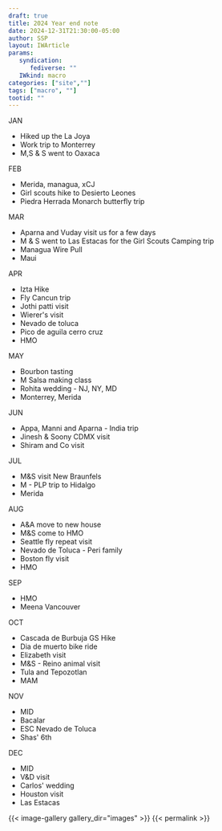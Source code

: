 ```yaml
---
draft: true
title: 2024 Year end note
date: 2024-12-31T21:30:00-05:00
author: SSP
layout: IWArticle
params:
   syndication:
      fediverse: ""
   IWkind: macro
categories: ["site",""]
tags: ["macro", ""] 
tootid: ""
---
```

JAN
- Hiked up the La Joya
- Work trip to Monterrey
- M,S & S went to Oaxaca

FEB
- Merida, managua, xCJ
- Girl scouts hike to Desierto Leones
- Piedra Herrada Monarch butterfly trip

MAR
- Aparna and Vuday visit us for a few days
- M & S went to Las Estacas for the Girl Scouts Camping trip
- Managua Wire Pull
- Maui

APR
- Izta Hike
- Fly Cancun trip
- Jothi patti visit
- Wierer's visit
- Nevado de toluca
- Pico de aguila cerro cruz
- HMO

MAY
- Bourbon tasting
- M Salsa making class
- Rohita wedding - NJ, NY, MD
- Monterrey, Merida

JUN
- Appa, Manni and Aparna - India trip
- Jinesh & Soony CDMX visit
- Shiram and Co visit

JUL
- M&S visit New Braunfels
- M - PLP trip to Hidalgo
- Merida

AUG
- A&A move to new house
- M&S come to HMO
- Seattle fly repeat visit
- Nevado de Toluca - Peri family
- Boston fly visit
- HMO

SEP
- HMO
- Meena Vancouver

OCT
- Cascada de Burbuja GS Hike
- Dia de muerto bike ride
- Elizabeth visit
- M&S - Reino animal visit
- Tula and Tepozotlan
- MAM

NOV
- MID
- Bacalar
- ESC Nevado de Toluca
- Shas' 6th

DEC
- MID
- V&D visit
- Carlos' wedding
- Houston visit
- Las Estacas



{{< image-gallery gallery_dir="images" >}}
{{< permalink >}}
